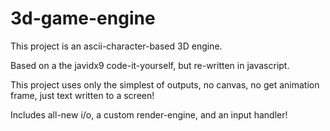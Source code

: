 # 3d-game-engine
This project is an ascii-character-based 3D engine.

Based on a the javidx9 code-it-yourself, but re-written in javascript.

This project uses only the simplest of outputs, no canvas, no get animation frame, just text written to a screen!

Includes all-new i/o, a custom render-engine, and an input handler!
